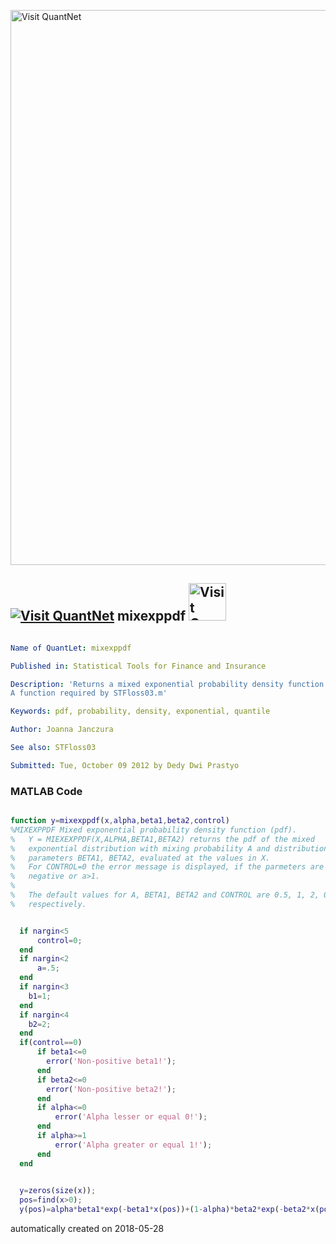 [<img src="https://github.com/QuantLet/Styleguide-and-FAQ/blob/master/pictures/banner.png" width="888" alt="Visit QuantNet">](http://quantlet.de/)

## [<img src="https://github.com/QuantLet/Styleguide-and-FAQ/blob/master/pictures/qloqo.png" alt="Visit QuantNet">](http://quantlet.de/) **mixexppdf** [<img src="https://github.com/QuantLet/Styleguide-and-FAQ/blob/master/pictures/QN2.png" width="60" alt="Visit QuantNet 2.0">](http://quantlet.de/)

```yaml

Name of QuantLet: mixexppdf

Published in: Statistical Tools for Finance and Insurance

Description: 'Returns a mixed exponential probability density function (pdf).
A function required by STFloss03.m'

Keywords: pdf, probability, density, exponential, quantile

Author: Joanna Janczura

See also: STFloss03

Submitted: Tue, October 09 2012 by Dedy Dwi Prastyo
```

### MATLAB Code
```matlab

function y=mixexppdf(x,alpha,beta1,beta2,control)
%MIXEXPPDF Mixed exponential probability density function (pdf).
%   Y = MIEXEXPPDF(X,ALPHA,BETA1,BETA2) returns the pdf of the mixed
%   exponential distribution with mixing probability A and distributions 
%   parameters BETA1, BETA2, evaluated at the values in X.
%   For CONTROL=0 the error message is displayed, if the parmeters are
%   negative or a>1.
%   
%   The default values for A, BETA1, BETA2 and CONTROL are 0.5, 1, 2, 0
%   respectively.


  if nargin<5
      control=0;
  end
  if nargin<2
      a=.5;
  end
  if nargin<3
    b1=1;
  end
  if nargin<4
    b2=2;
  end
  if(control==0)
      if beta1<=0
        error('Non-positive beta1!');
      end
      if beta2<=0
        error('Non-positive beta2!');
      end  
      if alpha<=0
          error('Alpha lesser or equal 0!');
      end
      if alpha>=1
          error('Alpha greater or equal 1!');
      end
  end

  
  y=zeros(size(x));
  pos=find(x>0);
  y(pos)=alpha*beta1*exp(-beta1*x(pos))+(1-alpha)*beta2*exp(-beta2*x(pos));

```

automatically created on 2018-05-28